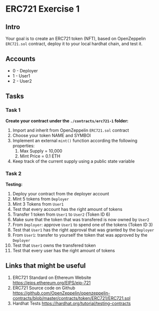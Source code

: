 # ERC721 Exercise 1

## Intro
Your goal is to create an ERC721 token (NFT), based on OpenZeppelin `ERC721.sol` contract,
deploy it to your local hardhat chain, and test it.

## Accounts
* 0 - Deployer
* 1 - User1
* 2 - User2

## Tasks

### Task 1
**Create your contract under the `./contracts/erc721-1` folder:**
1. Import and inherit from OpenZeppelin `ERC721.sol` contract
2. Choose your token NAME and SYMBOl
3. Implement an external `mint()` function according the following properties:
   1. Max Supply = 10,000
   2. Mint Price = 0.1 ETH
4. Keep track of the current supply using a public state variable


### Task 2
**Testing:**
1. Deploy your contract from the deployer account
2. Mint 5 tokens from `Deployer`
3. Mint 3 Tokens from `User1`
4. Test that every account has the right amount of tokens
5. Transfer 1 token from `User1` to `User2` (Token ID 6)
6. Make sure that the token that was transfered is now owned by `User2`
7. From `Deployer`: approve `User1` to spend one of the tokens (Token ID 3)
8. Test that `User1` has the right approval that was granted by the `Deployer`
9. From `User1`: transfer to yourself the token that was approved by the `Deployer`
10. Test that `User1` owns the transfered token
11. Test that every user has the right amount of tokens


## Links that might be useful
1. ERC721 Standard on Ethereum Website
https://eips.ethereum.org/EIPS/eip-721
2. ERC721 Source code on Github
https://github.com/OpenZeppelin/openzeppelin-contracts/blob/master/contracts/token/ERC721/ERC721.sol
3. Hardhat Tests
https://hardhat.org/tutorial/testing-contracts